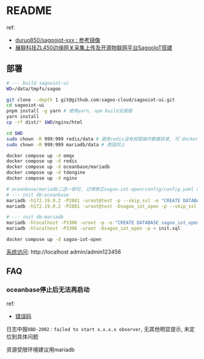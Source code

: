# README
ref:
- [duruo850/sagooiot-xxx : 参考镜像](https://hub.docker.com/u/duruo850?page=1&search=sagoo)
- [展联科技ZL450边缘网关采集上传及开源物联网平台SagooIoT搭建](https://blog.csdn.net/sym_robot/article/details/139334582)

## 部署
```bash
# --- build sagooiot-ui
WD=/data/tmpfs/sagoo

git clone --depth 1 git@github.com:sagoo-cloud/sagooiot-ui.git
cd sagooiot-ui
pnpm install -g yarn # 使用yarn, npm build会报错
yarn install
cp -rf dist/* $WD/nginx/html

cd $WD
sudo chown -R 999:999 redis/data # 避免redis没有权限操作数据目录, 可`docker compose up -d redis`后进入容器执行`id redis`获取. 或使用`privileged=true`
sudo chown -R 999:999 mariadb/data # 原因同上

docker compose up -d emqx 
docker compose up -d redis
docker compose up -d oceanbase/mariadb
docker compose up -d tdengine
docker compose up -d nginx

# oceanbase/mariadb二选一即可, 记得修正sagoo-iot-open/config/config.yaml database相关配置
# --- init db:oceanbase
mariadb -h172.19.0.2 -P2881 -uroot@test -p --skip_ssl -e "CREATE DATABASE sagoo_iot_open;"
mariadb -h172.19.0.2 -P2881 -uroot@test -Dsagoo_iot_open -p --skip_ssl < init.sql # init.sql from [sagooiot/manifest/docker-compose/mysql/init](https://github.com/sagoo-cloud/sagooiot/tree/main/manifest/docker-compose/mysql/init), 它和[sagooiot/manifest/sql/sql.zip](https://github.com/sagoo-cloud/sagooiot/tree/main/manifest/sql)相同

# --- init db:mariadb
mariadb -hlocalhost -P3306 -uroot -p -e "CREATE DATABASE sagoo_iot_open;"
mariadb -hlocalhost -P3306 -uroot -Dsagoo_iot_open -p < init.sql

docker compose up -d sagoo-iot-open
```

[系统访问](https://iotdoc.sagoo.cn/docs/install/sagooiot-install): http://localhost admin/admin123456

## FAQ
### oceanbase停止后无法再启动
ref:
- [错误码](https://www.oceanbase.com/product/ob-deployer/error-codes)

日志中报`OBD-2002：failed to start x.x.x.x observer`, 无其他明显提示, 未定位到具体问题

资源受限环境建议用mariadb